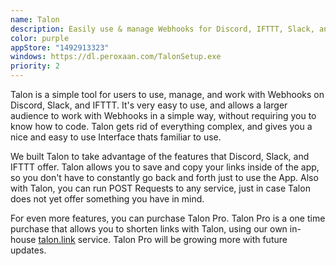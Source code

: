 ```yaml
---
name: Talon
description: Easily use & manage Webhooks for Discord, IFTTT, Slack, and more.
color: purple
appStore: "1492913323"
windows: https://dl.peroxaan.com/TalonSetup.exe
priority: 2
---
```


Talon is a simple tool for users to use, manage, and work with Webhooks on Discord, Slack, and IFTTT. It's very easy to use, and allows a larger audience to work with Webhooks in a simple way, without requiring you to know how to code. Talon gets rid of everything complex, and gives you a nice and easy to use Interface thats familiar to use.

We built Talon to take advantage of the features that Discord, Slack, and IFTTT offer. Talon allows you to save and copy your links inside of the app, so you don't have to constantly go back and forth just to use the App. Also with Talon, you can run POST Requests to any service, just in case Talon does not yet offer something you have in mind.

For even more features, you can purchase Talon Pro. Talon Pro is a one time purchase that allows you to shorten links with Talon, using our own in-house [talon.link](http://talon.link) service. Talon Pro will be growing more with future updates.

<ContributorGrid>
    <Contributor name="Michael Burkhardt" role="Lead developer" href="https://twitter.com/tme_michael" />
    <Contributor name="Dylan McDonald" role="Designer & developer" href="https://twitter.com/DylanMcD8" />
    <Contributor name="TheLBall" role="Windows developer" href="https://twitter.com/TheLBall" />
    <Contributor name="Landon Boles" role="Backend developer (talon.link)" href="https://twitter.com/landon_xyz" />
    <Contributor name="Elijah Ciali" role="Designer of alternative icons" href="https://twitter.com/ItsElijahCiali" />
</ContributorGrid>
